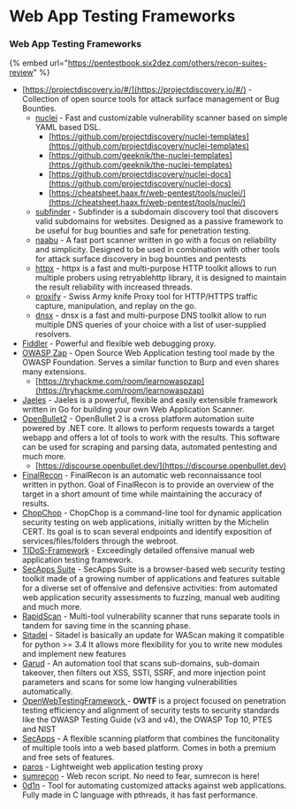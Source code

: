 # Web App Testing Frameworks

### Web App Testing Frameworks

{% embed url="https://pentestbook.six2dez.com/others/recon-suites-review" %}

* [https://projectdiscovery.io/#/](https://projectdiscovery.io/#/) - Collection of open source tools for attack surface management or Bug Bounties.
  * [nuclei](https://github.com/projectdiscovery/nuclei) - Fast and customizable vulnerability scanner based on simple YAML based DSL.
    * [https://github.com/projectdiscovery/nuclei-templates](https://github.com/projectdiscovery/nuclei-templates)
    * [https://github.com/geeknik/the-nuclei-templates](https://github.com/geeknik/the-nuclei-templates)
    * [https://github.com/projectdiscovery/nuclei-docs](https://github.com/projectdiscovery/nuclei-docs)
    * [https://cheatsheet.haax.fr/web-pentest/tools/nuclei/](https://cheatsheet.haax.fr/web-pentest/tools/nuclei/)
  * [subfinder](https://github.com/projectdiscovery/subfinder) - Subfinder is a subdomain discovery tool that discovers valid subdomains for websites. Designed as a passive framework to be useful for bug bounties and safe for penetration testing.
  * [naabu](https://github.com/projectdiscovery/naabu) - A fast port scanner written in go with a focus on reliability and simplicity. Designed to be used in combination with other tools for attack surface discovery in bug bounties and pentests
  * [httpx](https://github.com/projectdiscovery/httpx) - httpx is a fast and multi-purpose HTTP toolkit allows to run multiple probers using retryablehttp library, it is designed to maintain the result reliability with increased threads.
  * [proxify](https://github.com/projectdiscovery/proxify) - Swiss Army knife Proxy tool for HTTP/HTTPS traffic capture, manipulation, and replay on the go.
  * [dnsx](https://github.com/projectdiscovery/dnsx) - dnsx is a fast and multi-purpose DNS toolkit allow to run multiple DNS queries of your choice with a list of user-supplied resolvers.
* [Fiddler](https://www.telerik.com/fiddler) - Powerful and flexible web debugging proxy.
* [OWASP Zap](https://owasp.org/www-project-zap/) - Open Source Web Application testing tool made by the OWASP Foundation. Serves a similar function to Burp and even shares many extensions.
  * [https://tryhackme.com/room/learnowaspzap](https://tryhackme.com/room/learnowaspzap)
* [Jaeles](https://github.com/jaeles-project/jaeles) - Jaeles is a powerful, flexible and easily extensible framework written in Go for building your own Web Application Scanner.
* [OpenBullet2](https://github.com/openbullet/OpenBullet2) - OpenBullet 2 is a cross platform automation suite powered by .NET core. It allows to perform requests towards a target webapp and offers a lot of tools to work with the results. This software can be used for scraping and parsing data, automated pentesting and much more.
  * [https://discourse.openbullet.dev/](https://discourse.openbullet.dev)
* [FinalRecon](https://github.com/thewhiteh4t/finalrecon) - FinalRecon is an automatic web reconnaissance tool written in python. Goal of FinalRecon is to provide an overview of the target in a short amount of time while maintaining the accuracy of results.
* [ChopChop](https://github.com/michelin/ChopChop) - ChopChop is a command-line tool for dynamic application security testing on web applications, initially written by the Michelin CERT. Its goal is to scan several endpoints and identify exposition of services/files/folders through the webroot.
* [TIDoS-Framework](https://github.com/0xInfection/TIDoS-Framework) - Exceedingly detailed offensive manual web application testing framework.
* [SecApps Suite](https://secapps.com/tools/suite/) - SecApps Suite is a browser-based web security testing toolkit made of a growing number of applications and features suitable for a diverse set of offensive and defensive activities: from automated web application security assessments to fuzzing, manual web auditing and much more.
* [RapidScan](https://github.com/skavngr/rapidscan) - Multi-tool vulnerability scanner that runs separate tools in tandem for saving time in the scanning phase.
* [Sitadel](https://github.com/shenril/Sitadel) - Sitadel is basically an update for WAScan making it compatible for python >= 3.4 It allows more flexibility for you to write new modules and implement new features
* [Garud](https://github.com/R0X4R/Garud) - An automation tool that scans sub-domains, sub-domain takeover, then filters out XSS, SSTI, SSRF, and more injection point parameters and scans for some low hanging vulnerabilities automatically.
* [OpenWebTestingFramework ](https://github.com/owtf/owtf)- **OWTF** is a project focused on penetration testing efficiency and alignment of security tests to security standards like the OWASP Testing Guide (v3 and v4), the OWASP Top 10, PTES and NIST
* [SecApps](web-app-testing-frameworks.md#web-app-testing-resources) - A flexible scanning platform that combines the funcitonality of multiple tools into a web based platform. Comes in both a premium and free sets of features.
* [paros](https://www.kali.org/tools/paros/) - Lightweight web application testing proxy
* [sumrecon](https://github.com/Gr1mmie/sumrecon) - Web recon script. No need to fear, sumrecon is here!
* [0d1n](https://github.com/CoolerVoid/0d1n) - Tool for automating customized attacks against web applications. Fully made in C language with pthreads, it has fast performance.

